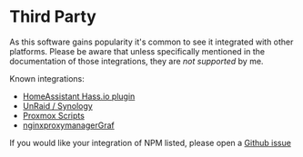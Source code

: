 # Third Party

As this software gains popularity it's common to see it integrated with other platforms. Please be aware that unless specifically mentioned in the documentation of those
integrations, they are *not supported* by me.

Known integrations:

- [HomeAssistant Hass.io plugin](https://github.com/hassio-addons/addon-nginx-proxy-manager)
- [UnRaid / Synology](https://github.com/jlesage/docker-nginx-proxy-manager)
- [Proxmox Scripts](https://github.com/ej52/proxmox-scripts/tree/main/lxc/nginx-proxy-manager)
- [nginxproxymanagerGraf](https://github.com/ma-karai/nginxproxymanagerGraf)


If you would like your integration of NPM listed, please open a
[Github issue](https://github.com/jc21/nginx-proxy-manager/issues/new?assignees=&labels=enhancement&template=feature_request.md&title=)

